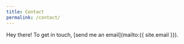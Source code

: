 ```yaml
---
title: Contact
permalink: /contact/
---
```


Hey there! To get in touch, [send me an email](mailto:{{ site.email }}).
